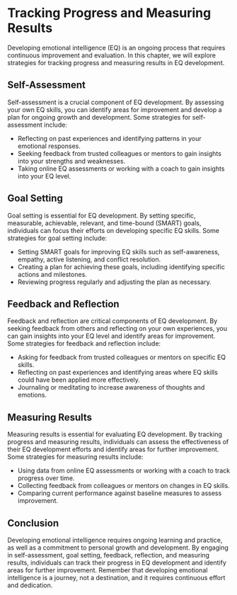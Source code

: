 Tracking Progress and Measuring Results
==========================================================================================

Developing emotional intelligence (EQ) is an ongoing process that requires continuous improvement and evaluation. In this chapter, we will explore strategies for tracking progress and measuring results in EQ development.

Self-Assessment
---------------

Self-assessment is a crucial component of EQ development. By assessing your own EQ skills, you can identify areas for improvement and develop a plan for ongoing growth and development. Some strategies for self-assessment include:

* Reflecting on past experiences and identifying patterns in your emotional responses.
* Seeking feedback from trusted colleagues or mentors to gain insights into your strengths and weaknesses.
* Taking online EQ assessments or working with a coach to gain insights into your EQ level.

Goal Setting
------------

Goal setting is essential for EQ development. By setting specific, measurable, achievable, relevant, and time-bound (SMART) goals, individuals can focus their efforts on developing specific EQ skills. Some strategies for goal setting include:

* Setting SMART goals for improving EQ skills such as self-awareness, empathy, active listening, and conflict resolution.
* Creating a plan for achieving these goals, including identifying specific actions and milestones.
* Reviewing progress regularly and adjusting the plan as necessary.

Feedback and Reflection
-----------------------

Feedback and reflection are critical components of EQ development. By seeking feedback from others and reflecting on your own experiences, you can gain insights into your EQ level and identify areas for improvement. Some strategies for feedback and reflection include:

* Asking for feedback from trusted colleagues or mentors on specific EQ skills.
* Reflecting on past experiences and identifying areas where EQ skills could have been applied more effectively.
* Journaling or meditating to increase awareness of thoughts and emotions.

Measuring Results
-----------------

Measuring results is essential for evaluating EQ development. By tracking progress and measuring results, individuals can assess the effectiveness of their EQ development efforts and identify areas for further improvement. Some strategies for measuring results include:

* Using data from online EQ assessments or working with a coach to track progress over time.
* Collecting feedback from colleagues or mentors on changes in EQ skills.
* Comparing current performance against baseline measures to assess improvement.

Conclusion
----------

Developing emotional intelligence requires ongoing learning and practice, as well as a commitment to personal growth and development. By engaging in self-assessment, goal setting, feedback, reflection, and measuring results, individuals can track their progress in EQ development and identify areas for further improvement. Remember that developing emotional intelligence is a journey, not a destination, and it requires continuous effort and dedication.
